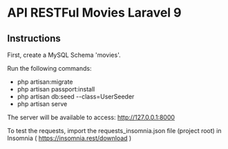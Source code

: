 # API RESTFul Movies Laravel 9

## Instructions
First, create a MySQL Schema 'movies'.

Run the following commands:
- php artisan:migrate
- php artisan passport:install
- php artisan db:seed --class=UserSeeder
- php artisan serve

The server will be available to access: http://127.0.0.1:8000

To test the requests, import the requests_insomnia.json file (project root) in Insomnia ( https://insomnia.rest/download )
